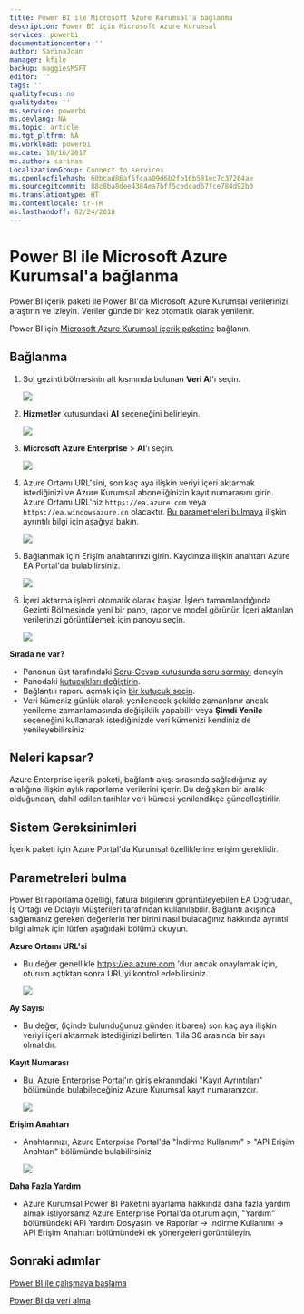 ```yaml
---
title: Power BI ile Microsoft Azure Kurumsal'a bağlanma
description: Power BI için Microsoft Azure Kurumsal
services: powerbi
documentationcenter: ''
author: SarinaJoan
manager: kfile
backup: maggiesMSFT
editor: ''
tags: ''
qualityfocus: no
qualitydate: ''
ms.service: powerbi
ms.devlang: NA
ms.topic: article
ms.tgt_pltfrm: NA
ms.workload: powerbi
ms.date: 10/16/2017
ms.author: sarinas
LocalizationGroup: Connect to services
ms.openlocfilehash: 60bcad86af5fcaa09d6b2fb16b581ec7c37264ae
ms.sourcegitcommit: 88c8ba8dee4384ea7bff5cedcad67fce784d92b0
ms.translationtype: HT
ms.contentlocale: tr-TR
ms.lasthandoff: 02/24/2018
---
```

# <a name="connect-to-microsoft-azure-enterprise-with-power-bi"></a>Power BI ile Microsoft Azure Kurumsal'a bağlanma
Power BI içerik paketi ile Power BI'da Microsoft Azure Kurumsal verilerinizi araştırın ve izleyin. Veriler günde bir kez otomatik olarak yenilenir.

Power BI için [Microsoft Azure Kurumsal içerik paketine](https://app.powerbi.com/getdata/services/azure-enterprise) bağlanın.

## <a name="how-to-connect"></a>Bağlanma
1. Sol gezinti bölmesinin alt kısmında bulunan **Veri Al**'ı seçin.
   
    ![](media/service-connect-to-azure-enterprise/getdata.png)
2. **Hizmetler** kutusundaki **Al** seçeneğini belirleyin.
   
   ![](media/service-connect-to-azure-enterprise/services.png)
3. **Microsoft Azure Enterprise** \> **Al**'ı seçin.
   
   ![](media/service-connect-to-azure-enterprise/mazureenterprise.png)
4. Azure Ortamı URL'sini, son kaç aya ilişkin veriyi içeri aktarmak istediğinizi ve Azure Kurumsal aboneliğinizin kayıt numarasını girin. Azure Ortamı URL'niz `https://ea.azure.com` veya `https://ea.windowsazure.cn` olacaktır. [Bu parametreleri bulmaya](#FindingParams) ilişkin ayrıntılı bilgi için aşağıya bakın.
   
    ![](media/service-connect-to-azure-enterprise/params.png)
5. Bağlanmak için Erişim anahtarınızı girin. Kaydınıza ilişkin anahtarı Azure EA Portal'da bulabilirsiniz.
   
    ![](media/service-connect-to-azure-enterprise/creds.png)
6. İçeri aktarma işlemi otomatik olarak başlar. İşlem tamamlandığında Gezinti Bölmesinde yeni bir pano, rapor ve model görünür. İçeri aktarılan verilerinizi görüntülemek için panoyu seçin.
   
   ![](media/service-connect-to-azure-enterprise/dashboard.png)

**Sırada ne var?**

* Panonun üst tarafındaki [Soru-Cevap kutusunda soru sormayı](power-bi-q-and-a.md) deneyin
* Panodaki [kutucukları değiştirin](service-dashboard-edit-tile.md).
* Bağlantılı raporu açmak için [bir kutucuk seçin](service-dashboard-tiles.md).
* Veri kümeniz günlük olarak yenilenecek şekilde zamanlanır ancak yenileme zamanlamasında değişiklik yapabilir veya **Şimdi Yenile** seçeneğini kullanarak istediğinizde veri kümenizi kendiniz de yenileyebilirsiniz

## <a name="whats-included"></a>Neleri kapsar?
Azure Enterprise içerik paketi, bağlantı akışı sırasında sağladığınız ay aralığına ilişkin aylık raporlama verilerini içerir. Bu değişken bir aralık olduğundan, dahil edilen tarihler veri kümesi yenilendikçe güncelleştirilir.

## <a name="system-requirements"></a>Sistem Gereksinimleri
İçerik paketi için Azure Portal'da Kurumsal özelliklerine erişim gereklidir.

<a name="FindingParams"></a>

## <a name="finding-parameters"></a>Parametreleri bulma
Power BI raporlama özelliği, fatura bilgilerini görüntüleyebilen EA Doğrudan, İş Ortağı ve Dolaylı Müşterileri tarafından kullanılabilir. Bağlantı akışında sağlamanız gereken değerlerin her birini nasıl bulacağınız hakkında ayrıntılı bilgi almak için lütfen aşağıdaki bölümü okuyun.

**Azure Ortamı URL'si**

* Bu değer genellikle https://ea.azure.com 'dur ancak onaylamak için, oturum açtıktan sonra URL'yi kontrol edebilirsiniz.
  
    ![](media/service-connect-to-azure-enterprise/params3.png)

**Ay Sayısı**

* Bu değer, (içinde bulunduğunuz günden itibaren) son kaç aya ilişkin veriyi içeri aktarmak istediğinizi belirten, 1 ila 36 arasında bir sayı olmalıdır.

**Kayıt Numarası**

* Bu, [Azure Enterprise Portal](https://ea.azure.com/)'ın giriş ekranındaki "Kayıt Ayrıntıları" bölümünde bulabileceğiniz Azure Kurumsal kayıt numaranızdır.
  
    ![](media/service-connect-to-azure-enterprise/params2.png)

**Erişim Anahtarı**

* Anahtarınızı, Azure Enterprise Portal'da "İndirme Kullanımı" > "API Erişim Anahtarı" bölümünde bulabilirsiniz
  
    ![](media/service-connect-to-azure-enterprise/creds2.png)

**Daha Fazla Yardım**

* Azure Kurumsal Power BI Paketini ayarlama hakkında daha fazla yardım almak istiyorsanız Azure Enterprise Portal'da oturum açın, "Yardım" bölümündeki API Yardım Dosyasını ve Raporlar -> İndirme Kullanımı -> API Erişim Anahtarı bölümündeki ek yönergeleri görüntüleyin.

## <a name="next-steps"></a>Sonraki adımlar
[Power BI ile çalışmaya başlama](service-get-started.md)

[Power BI'da veri alma](service-get-data.md)

